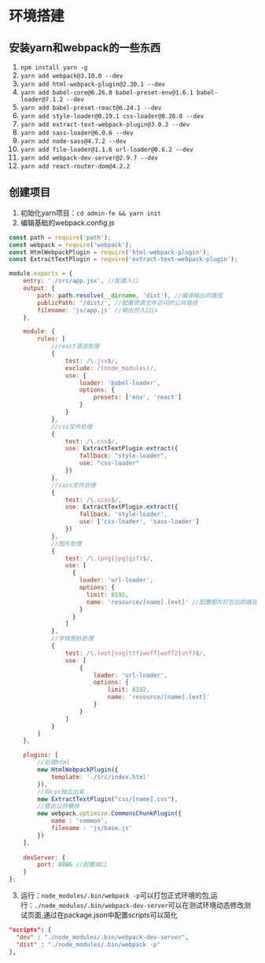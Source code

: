 # 环境搭建

## 安装yarn和webpack的一些东西
1. `npm install yarn -g`
2. `yarn add webpack@3.10.0 --dev`
3. `yarn add html-webpack-plugin@2.30.1 --dev`
4. `yarn add babel-core@6.26.0 babel-preset-env@1.6.1 babel-loader@7.1.2 --dev`
5. `yarn add babel-preset-react@6.24.1 --dev`
6. `yarn add style-loader@0.19.1 css-loader@0.28.8 --dev`
7. `yarn add extract-text-webpack-plugin@3.0.2 --dev`
8. `yarn add sass-loader@6.0.6 --dev`
9. `yarn add node-sass@4.7.2 --dev`
10. `yarn add file-loader@1.1.6 url-loader@0.6.2 --dev`
11. `yarn add webpack-dev-server@2.9.7 --dev`
12. `yarn add react-router-dom@4.2.2`

## 创建项目
1. 初始化yarn项目：`cd admin-fe && yarn init`
2. 编辑基础的webpack.config.js
```js
const path = require('path');
const webpack = require('webpack');
const HtmlWebpackPlugin = require('html-webpack-plugin');
const ExtractTextPlugin = require('extract-text-webpack-plugin');

module.exports = {
    entry: './src/app.jsx', //配置入口
    output: {
        path: path.resolve(__dirname, 'dist'), //编译输出的路径
        publicPath: '/dist/', //配置资源文件访问的公共路径
        filename: 'js/app.js' //输出的入口js
    },

    module: {
        rules: [
            //react语法处理
            {
                test: /\.jsx$/,
                exclude: /(node_modules)/,
                use: {
                    loader: 'babel-loader',
                    options: {
                        presets: ['env', 'react']
                    }
                }
            },
            //css文件处理
            {
                test: /\.css$/,
                use: ExtractTextPlugin.extract({
                    fallback: "style-loader",
                    use: "css-loader"
                })
            },
            //sass文件处理
            {
                test: /\.scss$/,
                use: ExtractTextPlugin.extract({
                    fallback: 'style-loader',
                    use: ['css-loader', 'sass-loader']
                })
            },
            //图片处理
            {
                test: /\.(png|jpg|gif)$/,
                use: [
                  {
                    loader: 'url-loader',
                    options: {
                      limit: 8192,
                      name: 'resource/[name].[ext]' //配置图片打包后的路径和文件名
                    }
                  }
                ]
            },
            //字体图标处理
            {
                test: /\.(eot|svg|ttf|woff|woff2|otf)$/,
                use: [
                    {
                        loader: 'url-loader',
                        options: {
                            limit: 8192,
                            name: 'resource/[name].[ext]'
                        }
                    }
                ]
            }
        ]
    },

    plugins: [
        //处理html
        new HtmlWebpackPlugin({
            template: './src/index.html'
        }),
        //将css独立出来
        new ExtractTextPlugin("css/[name].css"),
        //提出公共模块
        new webpack.optimize.CommonsChunkPlugin({
            name : 'common',
            filename : 'js/base.js'
        })
    ],
    
    devServer: {
        port: 8086 //配置端口
    }
};
```
3. 运行：`node_modules/.bin/webpack -p`可以打包正式环境的包,运行：`./node_modules/.bin/webpack-dev-server`可以在测试环境动态修改测试页面,通过在package.json中配置scripts可以简化
```json
"scripts": {
  "dev" : "./node_modules/.bin/webpack-dev-server",
  "dist" : "./node_modules/.bin/webpack -p"
},
```
